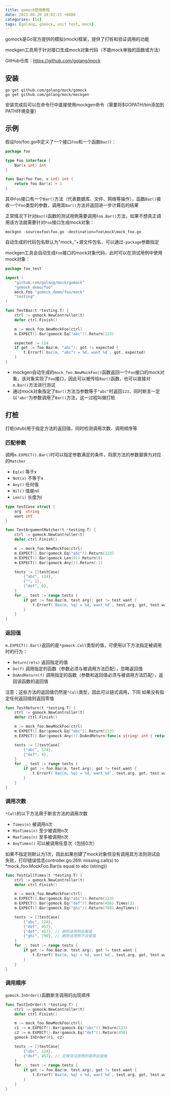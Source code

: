 ```yaml
---
title: gomock使用教程
date: 2021-06-20 18:02:21 +0800
categories: [Go]
tags: [golang, gomock, unit test, mock]
---
```

gomock是Go官方提供的模拟(mock)框架，提供了打桩和验证调用的功能

mockgen工具用于针对接口生成mock对象代码（不能mock单独的函数或方法）

GitHub仓库：<https://github.com/golang/mock>

## 安装
```
go get github.com/golang/mock/gomock
go get github.com/golang/mock/mockgen
```

安装完成后可以在命令行中直接使用mockgen命令（需要将$GOPATH/bin添加到PATH环境变量）

## 示例
假设foo/foo.go中定义了一个接口`Foo`和一个函数`Baz()`：

```go
package foo

type Foo interface {
	Bar(x int) int
}

func Baz(foo Foo, x int) int {
	return foo.Bar(x) + 1
}
```

其中`Foo`接口有一个`Bar()`方法（代表数据库、文件、网络等操作），函数`Baz()`接收一个`Foo`类型的参数，调用其`Bar()`方法并返回进一步计算后的结果

正常情况下针对`Baz()`函数的测试用例需要调用`Foo.Bar()`方法，如果不想真正调用该方法就需要针对`Foo`接口生成mock对象：

```
mockgen -source=foo\foo.go -destination=foo\mock\mock_foo.go
```

自动生成的代码包名默认为"mock_"+源文件包名，可以通过`-package`参数指定

mockgen工具会自动生成`Foo`接口的mock对象代码，此时可以在测试用例中使用mock对象：

```go
package foo_test

import (
	"github.com/golang/mock/gomock"
	"gomock_demo/foo"
	mock_foo "gomock_demo/foo/mock"
	"testing"
)

func TestBaz(t *testing.T) {
	ctrl := gomock.NewController(t)
	defer ctrl.Finish()

	m := mock_foo.NewMockFoo(ctrl)
	m.EXPECT().Bar(gomock.Eq("abc")).Return(123)

	expected := 124
	if got := foo.Baz(m, "abc"); got != expected {
		t.Errorf(`Baz(m, "abc") = %d, want %d`, got, expected)
	}
}
```

* mockgen自动生成的`mock_foo.NewMockFoo()`函数返回一个`Foo`接口的mock对象，该对象实现了`Foo`接口，因此可以被传给`Baz()`函数，也可以直接对`m.Bar()`方法进行测试
* 通过mock对象指定了`Bar()`方法当参数等于`"abc"`时返回`123`，同时断言一定以`"abc"`为参数调用了`Bar()`方法，这一过程叫做打桩

## 打桩
打桩(stub)用于指定方法的返回值，同时检测调用次数、调用顺序等

### 匹配参数
调用`m.EXPECT().Bar()`时可以指定参数满足的条件，将原方法的参数替换为对应的`Matcher`
* `Eq(x)` 等于x
* `Not(x)` 不等于x
* `Any()` 任何值
* `Nil()` 值是nil
* `Len(i)` 长度为i

```go
type testCase struct {
	arg  string
	want int
}

func TestArgumentMatcher(t *testing.T) {
	ctrl := gomock.NewController(t)
	defer ctrl.Finish()

	m := mock_foo.NewMockFoo(ctrl)
	m.EXPECT().Bar(gomock.Eq("abc")).Return(123)
	m.EXPECT().Bar(gomock.Len(0)).Return(0)
	m.EXPECT().Bar(gomock.Any()).Return(-1)

	tests := []testCase{
		{"abc", 124},
		{"", 1},
		{"def", 0},
	}
	for _, test := range tests {
		if got := foo.Baz(m, test.arg); got != test.want {
			t.Errorf(`Baz(m, %q) = %d, want %d`, test.arg, got, test.want)
		}
	}
}
```

### 返回值
`m.EXPECT().Bar()`返回的是`*gomock.Call`类型的值，可使用以下方法指定被调用时的行为：
* `Return(rets)` 返回指定的值
* `Do(f)` 调用指定的函数（参数必须与被调用方法匹配），忽略返回值
* `DoAndReturn(f)` 调用指定的函数（参数和返回值必须与被调用方法匹配），返回该函数的返回值

注意：这些方法的返回值仍然是`*Call`类型，因此可以链式调用，下同
如果没有指定任何返回值则返回零值

```go
func TestReturn(t *testing.T) {
	ctrl := gomock.NewController(t)
	defer ctrl.Finish()

	m := mock_foo.NewMockFoo(ctrl)
	m.EXPECT().Bar(gomock.Eq("abc")).Return(123)
	m.EXPECT().Bar(gomock.Any()).DoAndReturn(func(x string) int { return len(x) })

	tests := []testCase{
		{"abc", 124},
		{"def", 4},
	}
	for _, test := range tests {
		if got := foo.Baz(m, test.arg); got != test.want {
			t.Errorf(`Baz(m, %q) = %d, want %d`, test.arg, got, test.want)
		}
	}
}
```

### 调用次数
`*Call`的以下方法用于断言方法的调用次数
* `Times(n)` 被调用n次
* `MinTimes(n)` 至少被调用n次
* `MaxTimes(n)` 至多被调用n次
* `AnyTimes()` 可以被调用任意次（包括0次）

如果不指定则默认为1次，因此如果创建了mock对象但没有调用其方法则测试会失败，打印错误信息controller.go:269: missing call(s) to *mock_foo.MockFoo.Bar(is equal to abc (string))

```go
func TestCallTimes(t *testing.T) {
	ctrl := gomock.NewController(t)
	defer ctrl.Finish()

	m := mock_foo.NewMockFoo(ctrl)
	m.EXPECT().Bar(gomock.Eq("abc")).Return(123)
	m.EXPECT().Bar(gomock.Eq("def")).Return(456).Times(2)
	m.EXPECT().Bar(gomock.Eq("ghi")).Return(789).AnyTimes()

	tests := []testCase{
		{"abc", 124},
		{"def", 457},
		{"def", 457}, // 删除该用例会报错
		{"ghi", 790}, // 删除该用例不会报错
	}
	for _, test := range tests {
		if got := foo.Baz(m, test.arg); got != test.want {
			t.Errorf(`Baz(m, %q) = %d, want %d`, test.arg, got, test.want)
		}
	}
}
```

### 调用顺序
`gomock.InOrder()`函数断言调用的出现顺序

```go
func TestInOrder(t *testing.T) {
	ctrl := gomock.NewController(t)
	defer ctrl.Finish()

	m := mock_foo.NewMockFoo(ctrl)
	c1 := m.EXPECT().Bar(gomock.Eq("abc")).Return(123)
	c2 := m.EXPECT().Bar(gomock.Eq("def")).Return(456)
	gomock.InOrder(c1, c2)

	tests := []testCase{
		{"abc", 124},
		{"def", 457}, // 交换测试用例的顺序会报错
	}
	for _, test := range tests {
		if got := foo.Baz(m, test.arg); got != test.want {
			t.Errorf(`Baz(m, %q) = %d, want %d`, test.arg, got, test.want)
		}
	}
}
```
